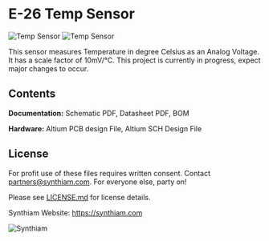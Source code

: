 # E-26 Temp Sensor

![Temp Sensor](https://live.staticflickr.com/65535/32801181147_35a95d6a3b_k.jpg)
![Temp Sensor](https://live.staticflickr.com/65535/40778035803_7646797a8f_k.jpg)

This sensor measures Temperature in degree Celsius as an Analog Voltage. It has a scale factor of 10mV/°C. This project is currently in progress, expect major changes to occur.

## Contents

**Documentation:** Schematic PDF, Datasheet PDF, BOM

**Hardware:** Altium PCB design File, Altium SCH Design File

## License

For profit use of these files requires written consent. Contact partners@synthiam.com. For everyone else, party on!

Please see [LICENSE.md](https://github.com/synthiam/E-26_Temp_Sensor/blob/master/LICENSE.md) for license details.

Synthiam Website: https://synthiam.com

![Synthiam](https://live.staticflickr.com/65535/47791527651_358dffb302_m.jpg)
